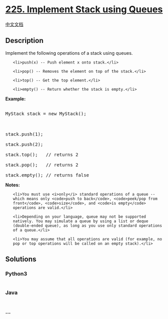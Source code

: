 # [225. Implement Stack using Queues](https://leetcode.com/problems/implement-stack-using-queues)

[中文文档](/solution/0200-0299/0225.Implement%20Stack%20using%20Queues/README.md)

## Description

<p>Implement the following operations of a stack using queues.</p>

<ul>

    <li>push(x) -- Push element x onto stack.</li>

    <li>pop() -- Removes the element on top of the stack.</li>

    <li>top() -- Get the top element.</li>

    <li>empty() -- Return whether the stack is empty.</li>

</ul>

<p><b>Example:</b></p>

<pre>

MyStack stack = new MyStack();



stack.push(1);

stack.push(2);  

stack.top();   // returns 2

stack.pop();   // returns 2

stack.empty(); // returns false</pre>

<p><b>Notes:</b></p>

<ul>

    <li>You must use <i>only</i> standard operations of a queue -- which means only <code>push to back</code>, <code>peek/pop from front</code>, <code>size</code>, and <code>is empty</code> operations are valid.</li>

    <li>Depending on your language, queue may not be supported natively. You may simulate a queue by using a list or deque (double-ended queue), as long as you use only standard operations of a queue.</li>

    <li>You may assume that all operations are valid (for example, no pop or top operations will be called on an empty stack).</li>

</ul>

## Solutions

<!-- tabs:start -->

### **Python3**

```python

```

### **Java**

```java

```

### **...**

```

```

<!-- tabs:end -->
